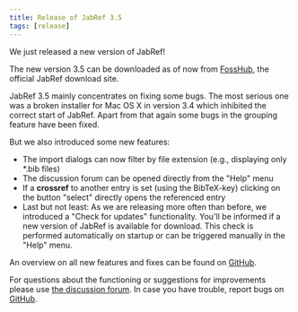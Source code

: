 ```yaml
---
title: Release of JabRef 3.5
tags: [release]
---
```


We just released a new version of JabRef!

The new version 3.5 can be downloaded as of now from [FossHub](https://www.fosshub.com/JabRef.html), the official JabRef download site.

JabRef 3.5 mainly concentrates on fixing some bugs. The most serious one was a broken installer for Mac OS X in version 3.4 which inhibited the correct start of JabRef.
Apart from that again some bugs in the grouping feature have been fixed.

But we also introduced some new features:

- The import dialogs can now filter by file extension (e.g., displaying only *.bib files)
- The discussion forum can be opened directly from the "Help" menu
- If a **crossref** to another entry is set (using the BibTeX-key) clicking on the button "select" directly opens the referenced entry
- Last but not least: As we are releasing more often than before, we introduced a "Check for updates" functionality. You'll be informed if a new version of JabRef is available for download. This check is performed automatically on startup or can be triggered manually in the "Help" menu.

An overview on all new features and fixes can be found on [GitHub](https://github.com/JabRef/jabref/blob/v3.5/CHANGELOG.md).

For questions about the functioning or suggestions for improvements please use [the discussion forum](https://discourse.jabref.org).
In case you have trouble, report bugs  on [GitHub](https://github.com/JabRef/jabref/issues).
